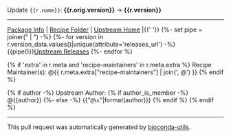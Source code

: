 Update `{{r.name}}`: **{{r.orig.version}}** &rarr; **{{r.version}}**

***

[Package Info](https://bioconda.github.io/recipes/{{r.name}}/README.html) | [Recipe Folder](https://github.com/{{recipe_relurl}}) | [Upstream Home]({{r.meta.about.home}}) |{{' '}}
{%- set pipe = joiner(" | ") -%}
{%- for version in r.version_data.values()|unique(attribute='releases_url') -%}
{{pipe()}}[Upstream Releases]({{version.releases_url}})
{%- endfor %}


{% if 'extra' in r.meta and 'recipe-maintainers' in r.meta.extra %}
Recipe Maintainer(s): @{{ r.meta.extra["recipe-maintainers"] | join(', @') }}
{% endif %}

{% if author -%}
Upstream Author: {% if author_is_member -%}
@{{author}}
{%- else -%}
{{"`@%s`"|format(author)}}
{% endif %}
{% endif %}

***

This pull request was automatically generated by [bioconda-utils](https://github.com/bioconda/bioconda-utils).

